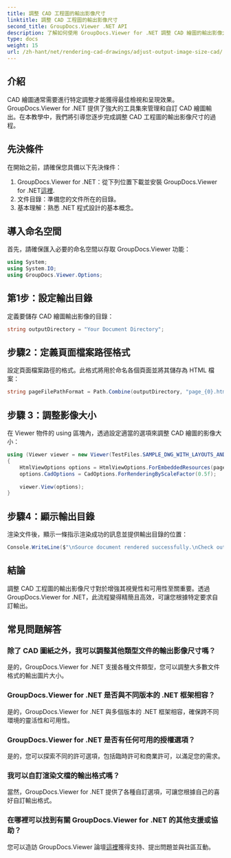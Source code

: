 ```yaml
---
title: 調整 CAD 工程圖的輸出影像尺寸
linktitle: 調整 CAD 工程圖的輸出影像尺寸
second_title: GroupDocs.Viewer .NET API
description: 了解如何使用 GroupDocs.Viewer for .NET 調整 CAD 繪圖的輸出影像大小。輕鬆增強可見性和可用性。
type: docs
weight: 15
url: /zh-hant/net/rendering-cad-drawings/adjust-output-image-size-cad/
---
```

## 介紹
CAD 繪圖通常需要進行特定調整才能獲得最佳檢視和呈現效果。 GroupDocs.Viewer for .NET 提供了強大的工具集來管理和自訂 CAD 繪圖輸出。在本教學中，我們將引導您逐步完成調整 CAD 工程圖的輸出影像尺寸的過程。
## 先決條件
在開始之前，請確保您具備以下先決條件：
1.  GroupDocs.Viewer for .NET：從下列位置下載並安裝 GroupDocs.Viewer for .NET[這裡](https://releases.groupdocs.com/viewer/net/).
2. 文件目錄：準備您的文件所在的目錄。
3. 基本理解：熟悉 .NET 程式設計的基本概念。

## 導入命名空間
首先，請確保匯入必要的命名空間以存取 GroupDocs.Viewer 功能：
```csharp
using System;
using System.IO;
using GroupDocs.Viewer.Options;
```
## 第1步：設定輸出目錄
定義要儲存 CAD 繪圖輸出影像的目錄：
```csharp
string outputDirectory = "Your Document Directory";
```
## 步驟2：定義頁面檔案路徑格式
設定頁面檔案路徑的格式。此格式將用於命名各個頁面並將其儲存為 HTML 檔案：
```csharp
string pageFilePathFormat = Path.Combine(outputDirectory, "page_{0}.html");
```
## 步驟 3：調整影像大小
在 Viewer 物件的 using 區塊內，透過設定適當的選項來調整 CAD 繪圖的影像大小：
```csharp
using (Viewer viewer = new Viewer(TestFiles.SAMPLE_DWG_WITH_LAYOUTS_AND_LAYERS))
{
    HtmlViewOptions options = HtmlViewOptions.ForEmbeddedResources(pageFilePathFormat);
    options.CadOptions = CadOptions.ForRenderingByScaleFactor(0.5f);
    
    viewer.View(options);
}
```
## 步驟4：顯示輸出目錄
渲染文件後，顯示一條指示渲染成功的訊息並提供輸出目錄的位置：
```csharp
Console.WriteLine($"\nSource document rendered successfully.\nCheck output in {outputDirectory}.");
```

## 結論
調整 CAD 工程圖的輸出影像尺寸對於增強其視覺性和可用性至關重要。透過 GroupDocs.Viewer for .NET，此流程變得精簡且高效，可讓您根據特定要求自訂輸出。
## 常見問題解答
### 除了 CAD 圖紙之外，我可以調整其他類型文件的輸出影像尺寸嗎？
是的，GroupDocs.Viewer for .NET 支援各種文件類型，您可以調整大多數文件格式的輸出圖片大小。
### GroupDocs.Viewer for .NET 是否與不同版本的 .NET 框架相容？
是的，GroupDocs.Viewer for .NET 與多個版本的 .NET 框架相容，確保跨不同環境的靈活性和可用性。
### GroupDocs.Viewer for .NET 是否有任何可用的授權選項？
是的，您可以探索不同的許可選項，包括臨時許可和商業許可，以滿足您的需求。
### 我可以自訂渲染文檔的輸出格式嗎？
當然，GroupDocs.Viewer for .NET 提供了各種自訂選項，可讓您根據自己的喜好自訂輸出格式。
### 在哪裡可以找到有關 GroupDocs.Viewer for .NET 的其他支援或協助？
您可以造訪 GroupDocs.Viewer 論壇[這裡](https://forum.groupdocs.com/c/viewer/9)獲得支持、提出問題並與社區互動。